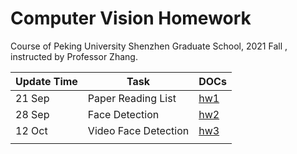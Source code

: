 # Computer Vision Homework

Course of Peking University Shenzhen Graduate School, 2021 Fall , instructed by Professor Zhang.



| Update Time | Task                     | DOCs                                     |
| ----------- | ------------------------ | ---------------------------------------- |
| 21 Sep      | Paper Reading List       | [hw1](./HW1/paper_reading_list.md)       |
| 28 Sep      | Face Detection           | [hw2](./HW2/face_detection.md)           |
| 12 Oct      | Video Face Detection     | [hw3](./HW3/face_video_detection.md)     |
|             |                          |                                          |

